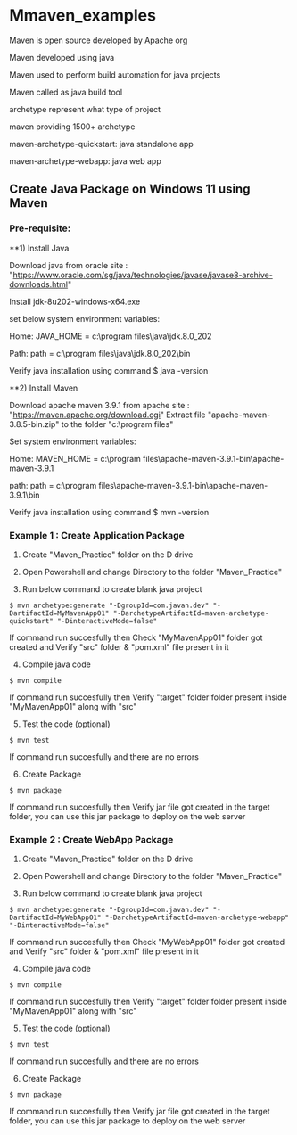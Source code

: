 # Mmaven_examples

Maven is open source developed by Apache org

Maven developed using java

Maven used to perform build automation for java projects

Maven called as java build tool

archetype represent what type of project

maven providing 1500+ archetype

maven-archetype-quickstart: java standalone app

maven-archetype-webapp: java web app


## Create Java Package on Windows 11 using Maven


### Pre-requisite:


**1) Install Java

Download java from oracle site : "https://www.oracle.com/sg/java/technologies/javase/javase8-archive-downloads.html"

Install jdk-8u202-windows-x64.exe

set below system environment variables:

Home: JAVA_HOME = c:\program files\java\jdk.8.0_202

Path: path = c:\program files\java\jdk.8.0_202\bin

Verify java installation using command $ java -version


**2) Install Maven

Download apache maven 3.9.1 from apache site : "https://maven.apache.org/download.cgi"
Extract file "apache-maven-3.8.5-bin.zip" to the folder "c:\program files" 

Set system environment variables:

Home: MAVEN_HOME = c:\program files\apache-maven-3.9.1-bin\apache-maven-3.9.1

path: path = c:\program files\apache-maven-3.9.1-bin\apache-maven-3.9.1\bin

Verify java installation using command $ mvn -version


### Example 1 : Create Application Package

1. Create "Maven_Practice" folder on the D drive

2. Open Powershell and change Directory to the folder "Maven_Practice" 

3. Run below command to create blank java project 

```
$ mvn archetype:generate "-DgroupId=com.javan.dev" "-DartifactId=MyMavenApp01" "-DarchetypeArtifactId=maven-archetype-quickstart" "-DinteractiveMode=false"
```

If command run succesfully then Check "MyMavenApp01" folder got created and Verify "src" folder & "pom.xml" file present in it

4. Compile java code 

```
$ mvn compile 
```

If command run succesfully then Verify "target" folder folder present inside "MyMavenApp01" along with "src"

5. Test the code (optional)

```
$ mvn test 
```

If command run succesfully and there are no errors

6. Create Package

```
$ mvn package 
```

If command run succesfully then Verify jar file got created in the target folder, you can use this jar package to deploy on the web server 


### Example 2 : Create WebApp Package

1. Create "Maven_Practice" folder on the D drive

2. Open Powershell and change Directory to the folder "Maven_Practice" 

3. Run below command to create blank java project 

```
$ mvn archetype:generate "-DgroupId=com.javan.dev" "-DartifactId=MyWebApp01" "-DarchetypeArtifactId=maven-archetype-webapp" "-DinteractiveMode=false"
```

If command run succesfully then Check "MyWebApp01" folder got created and Verify "src" folder & "pom.xml" file present in it

4. Compile java code 

```
$ mvn compile 
```

If command run succesfully then Verify "target" folder folder present inside "MyMavenApp01" along with "src"

5. Test the code (optional)

```
$ mvn test 
```

If command run succesfully and there are no errors

6. Create Package

```
$ mvn package 
```

If command run succesfully then Verify jar file got created in the target folder, you can use this jar package to deploy on the web server 



